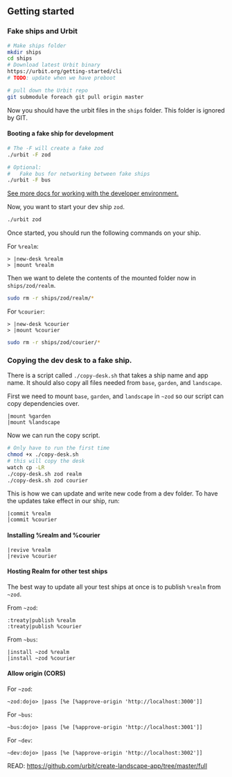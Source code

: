## Getting started

### Fake ships and Urbit

```zsh
# Make ships folder
mkdir ships
cd ships
# Download latest Urbit binary
https://urbit.org/getting-started/cli
# TODO: update when we have preboot

# pull down the Urbit repo
git submodule foreach git pull origin master
```

Now you should have the urbit files in the `ships` folder. This folder is ignored by GIT.

#### Booting a fake ship for development

```zsh
# The -F will create a fake zod
./urbit -F zod

# Optional:
#   Fake bus for networking between fake ships
./urbit -F bus
```

[See more docs for working with the developer environment.](https://developers.urbit.org/guides/core/environment)

Now, you want to start your dev ship `zod`.

```zsh
./urbit zod
```

Once started, you should run the following commands on your ship.

For `%realm`:

```hoon
> |new-desk %realm
> |mount %realm
```

Then we want to delete the contents of the mounted folder now in `ships/zod/realm`.

```zsh
sudo rm -r ships/zod/realm/*
```

For `%courier`:

```hoon
> |new-desk %courier
> |mount %courier
```

```zsh
sudo rm -r ships/zod/courier/*
```

### Copying the dev desk to a fake ship.

There is a script called `./copy-desk.sh` that takes a ship name and app name. It should also copy all files needed from `base`, `garden`, and `landscape`.

First we need to mount `base`, `garden`, and `landscape` in `~zod` so our script can copy dependencies over.

```hoon
|mount %garden
|mount %landscape
```

Now we can run the copy script.

```zsh
# Only have to run the first time
chmod +x ./copy-desk.sh
# this will copy the desk
watch cp -LR 
./copy-desk.sh zod realm
./copy-desk.sh zod courier
```

This is how we can update and write new code from a dev folder. To have the updates take effect in our ship, run:

```hoon
|commit %realm
|commit %courier
```

#### Installing %realm and %courier

```hoon
|revive %realm
|revive %courier
```

#### Hosting Realm for other test ships

The best way to update all your test ships at once is to publish `%realm` from `~zod`.

From `~zod`:

```hoon
:treaty|publish %realm
:treaty|publish %courier
```

From `~bus`:

```hoon
|install ~zod %realm
|install ~zod %courier
```

#### Allow origin (CORS)

For `~zod`:

```hoon
~zod:dojo> |pass [%e [%approve-origin 'http://localhost:3000']]
```

For `~bus`:

```hoon
~bus:dojo> |pass [%e [%approve-origin 'http://localhost:3001']]
```

For `~dev`:

```hoon
~dev:dojo> |pass [%e [%approve-origin 'http://localhost:3002']]
```

READ: https://github.com/urbit/create-landscape-app/tree/master/full
